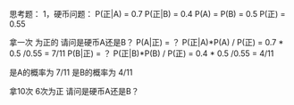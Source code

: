 思考题：
1，硬币问题：
P(正|A) = 0.7
P(正|B) = 0.4
P(A) = P(B) = 0.5
P(正) = 0.55

拿一次 为正的 请问是硬币A还是B？
P(A|正) = ？ P(正|A)*P(A) / P(正) = 0.7 * 0.5 /0.55 = 7/11
P(B|正) = ？ P(正|B)*P(B) / P(正) = 0.4 * 0.5 /0.55 = 4/11

是A的概率为 7/11
是B的概率为 4/11

拿10次 6次为正 请问是硬币A还是B？







